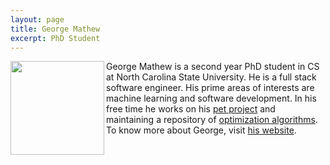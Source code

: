 ```yaml
---
layout: page
title: George Mathew
excerpt: PhD Student
---
```


 
<img align="left" width="150"
src="https://avatars0.githubusercontent.com/u/5582924?v=3&s=460"> George Mathew is a second 
year PhD student in CS at North Carolina State University.
He is a full stack software engineer. His prime areas of interests
are machine learning and software development. In his free time
he works on his [pet project](http://region.io) and maintaining a repository of [optimization algorithms](https://github.com/bigfatnoob/optima).
To know more about George, visit [his website](http://bigfatnoob.us/).


